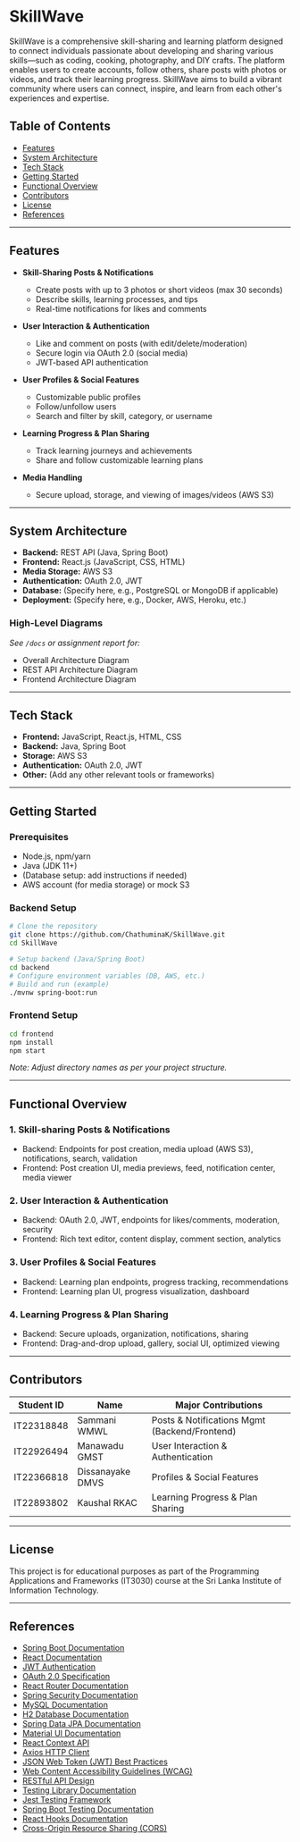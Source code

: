 # SkillWave

SkillWave is a comprehensive skill-sharing and learning platform designed to connect individuals passionate about developing and sharing various skills—such as coding, cooking, photography, and DIY crafts. The platform enables users to create accounts, follow others, share posts with photos or videos, and track their learning progress. SkillWave aims to build a vibrant community where users can connect, inspire, and learn from each other's experiences and expertise.

## Table of Contents

- [Features](#features)
- [System Architecture](#system-architecture)
- [Tech Stack](#tech-stack)
- [Getting Started](#getting-started)
- [Functional Overview](#functional-overview)
- [Contributors](#contributors)
- [License](#license)
- [References](#references)

---

## Features

- **Skill-Sharing Posts & Notifications**
  - Create posts with up to 3 photos or short videos (max 30 seconds)
  - Describe skills, learning processes, and tips
  - Real-time notifications for likes and comments

- **User Interaction & Authentication**
  - Like and comment on posts (with edit/delete/moderation)
  - Secure login via OAuth 2.0 (social media)
  - JWT-based API authentication

- **User Profiles & Social Features**
  - Customizable public profiles
  - Follow/unfollow users
  - Search and filter by skill, category, or username

- **Learning Progress & Plan Sharing**
  - Track learning journeys and achievements
  - Share and follow customizable learning plans

- **Media Handling**
  - Secure upload, storage, and viewing of images/videos (AWS S3)

---

## System Architecture

- **Backend:** REST API (Java, Spring Boot)
- **Frontend:** React.js (JavaScript, CSS, HTML)
- **Media Storage:** AWS S3
- **Authentication:** OAuth 2.0, JWT
- **Database:** (Specify here, e.g., PostgreSQL or MongoDB if applicable)
- **Deployment:** (Specify here, e.g., Docker, AWS, Heroku, etc.)

### High-Level Diagrams

*See `/docs` or assignment report for:*
- Overall Architecture Diagram
- REST API Architecture Diagram
- Frontend Architecture Diagram

---

## Tech Stack

- **Frontend:** JavaScript, React.js, HTML, CSS
- **Backend:** Java, Spring Boot
- **Storage:** AWS S3
- **Authentication:** OAuth 2.0, JWT
- **Other:** (Add any other relevant tools or frameworks)

---

## Getting Started

### Prerequisites

- Node.js, npm/yarn
- Java (JDK 11+)
- (Database setup: add instructions if needed)
- AWS account (for media storage) or mock S3

### Backend Setup

```bash
# Clone the repository
git clone https://github.com/ChathuminaK/SkillWave.git
cd SkillWave

# Setup backend (Java/Spring Boot)
cd backend
# Configure environment variables (DB, AWS, etc.)
# Build and run (example)
./mvnw spring-boot:run
```

### Frontend Setup

```bash
cd frontend
npm install
npm start
```

*Note: Adjust directory names as per your project structure.*

---

## Functional Overview

### 1. Skill-sharing Posts & Notifications
- Backend: Endpoints for post creation, media upload (AWS S3), notifications, search, validation
- Frontend: Post creation UI, media previews, feed, notification center, media viewer

### 2. User Interaction & Authentication
- Backend: OAuth 2.0, JWT, endpoints for likes/comments, moderation, security
- Frontend: Rich text editor, content display, comment section, analytics

### 3. User Profiles & Social Features
- Backend: Learning plan endpoints, progress tracking, recommendations
- Frontend: Learning plan UI, progress visualization, dashboard

### 4. Learning Progress & Plan Sharing
- Backend: Secure uploads, organization, notifications, sharing
- Frontend: Drag-and-drop upload, gallery, social UI, optimized viewing

---

## Contributors

| Student ID   | Name              | Major Contributions                   |
|--------------|-------------------|----------------------------------------|
| IT22318848   | Sammani WMWL      | Posts & Notifications Mgmt (Backend/Frontend)   |
| IT22926494   | Manawadu GMST     | User Interaction & Authentication      |
| IT22366818   | Dissanayake DMVS  | Profiles & Social Features             |
| IT22893802   | Kaushal RKAC      | Learning Progress & Plan Sharing       |

---

## License

This project is for educational purposes as part of the Programming Applications and Frameworks (IT3030) course at the Sri Lanka Institute of Information Technology.

---

## References

- [Spring Boot Documentation](https://docs.spring.io/spring-boot/docs/current/reference/html/)
- [React Documentation](https://reactjs.org/docs/getting-started.html)
- [JWT Authentication](https://jwt.io/introduction/)
- [OAuth 2.0 Specification](https://oauth.net/2/)
- [React Router Documentation](https://reactrouter.com/)
- [Spring Security Documentation](https://docs.spring.io/spring-security/reference/)
- [MySQL Documentation](https://dev.mysql.com/doc/)
- [H2 Database Documentation](https://www.h2database.com/html/main.html)
- [Spring Data JPA Documentation](https://docs.spring.io/spring-data/jpa/docs/current/reference/html/)
- [Material UI Documentation](https://mui.com/getting-started/usage/)
- [React Context API](https://reactjs.org/docs/context.html)
- [Axios HTTP Client](https://axios-http.com/docs/intro)
- [JSON Web Token (JWT) Best Practices](https://datatracker.ietf.org/doc/html/draft-ietf-oauth-jwt-bcp)
- [Web Content Accessibility Guidelines (WCAG)](https://www.w3.org/WAI/standards-guidelines/wcag/)
- [RESTful API Design](https://restfulapi.net/)
- [Testing Library Documentation](https://testing-library.com/docs/)
- [Jest Testing Framework](https://jestjs.io/docs/getting-started)
- [Spring Boot Testing Documentation](https://docs.spring.io/spring-boot/docs/current/reference/html/features.html#features.testing)
- [React Hooks Documentation](https://reactjs.org/docs/hooks-intro.html)
- [Cross-Origin Resource Sharing (CORS)](https://developer.mozilla.org/en-US/docs/Web/HTTP/CORS)
